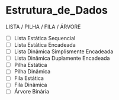 # Estrutura_de_Dados
LISTA / PILHA / FILA / ÁRVORE

- [ ] Lista Estática Sequencial
- [ ] Lista Estática Encadeada
- [ ] Lista Dinâmica Simplismente Encadeada
- [ ] Lista Dinâmica Duplamente Encadeada
- [ ] Pilha Estática
- [ ] Pilha Dinâmica
- [ ] Fila Estática
- [ ] Fila Dinâmica
- [ ] Árvore Binária

